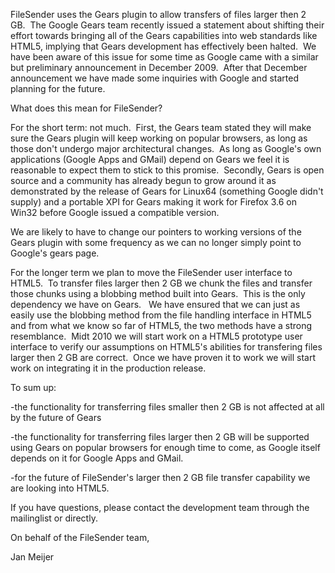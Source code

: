 FileSender uses the Gears plugin to allow transfers of files larger then 2 GB.  The Google Gears team recently issued a statement about shifting their effort towards bringing all of the Gears capabilities into web standards like HTML5, implying that Gears development has effectively been halted.  We have been aware of this issue for some time as Google came with a similar but preliminary announcement in December 2009.  After that December announcement we have made some inquiries with Google and started planning for the future.

What does this mean for FileSender? 

For the short term: not much.  First, the Gears team stated they will make sure the Gears plugin will keep working on popular browsers, as long as those don't undergo major architectural changes.  As long as Google's own applications (Google Apps and GMail) depend on Gears we feel it is reasonable to expect them to stick to this promise.  Secondly, Gears is open source and a community has already begun to grow around it as demonstrated by the release of Gears for Linux64 (something Google didn't supply) and a portable XPI for Gears making it work for Firefox 3.6 on Win32 before Google issued a compatible version.

We are likely to have to change our pointers to working versions of the Gears plugin with some frequency as we can no longer simply point to Google's gears page.



For the longer term we plan to move the FileSender user interface to HTML5.  To transfer files larger then 2 GB we chunk the files and transfer those chunks using a blobbing method built into Gears.  This is the only dependency we have on Gears.   We have ensured that we can just as easily use the blobbing method from the file handling interface in HTML5 and from what we know so far of HTML5, the two methods have a strong resemblance.  Midt 2010 we will start work on a HTML5 prototype user interface to verify our assumptions on HTML5's abilities for transfering files larger then 2 GB are correct.  Once we have proven it to work we will start work on integrating it in the production release.



To sum up:

-the functionality for transferring files smaller then 2 GB is not affected at all by the future of Gears

-the functionality for transferring files larger then 2 GB will be supported using Gears on popular browsers for enough time to come, as Google itself depends on it for Google Apps and GMail.

-for the future of FileSender's larger then 2 GB file transfer capability we are looking into HTML5.

If you have questions, please contact the development team through the mailinglist or directly.



On behalf of the FileSender team,

Jan Meijer
